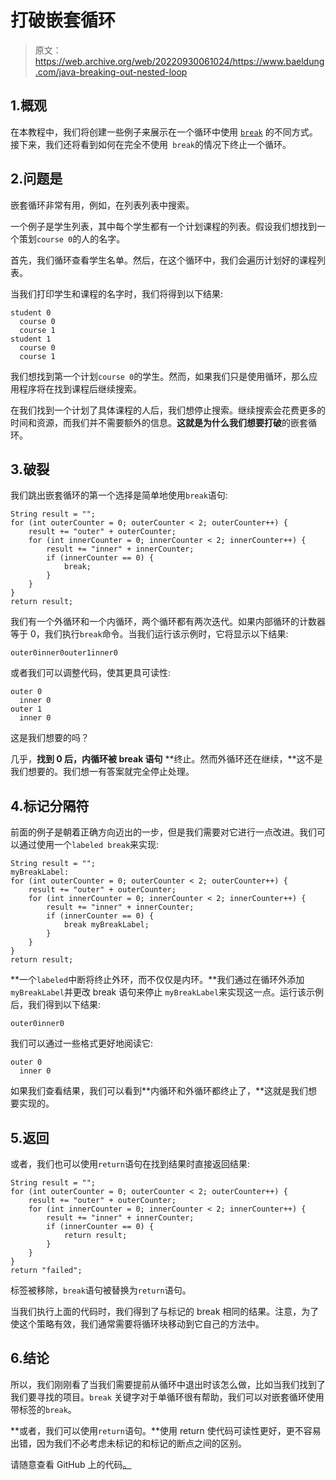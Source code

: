 # 打破嵌套循环

> 原文：<https://web.archive.org/web/20220930061024/https://www.baeldung.com/java-breaking-out-nested-loop>

## 1.概观

在本教程中，我们将创建一些例子来展示在一个循环中使用 [`break`](/web/20221205173945/https://www.baeldung.com/java-continue-and-break) 的不同方式。接下来，我们还将看到如何在完全不使用` break`的情况下终止一个循环。

## 2.问题是

嵌套循环非常有用，例如，在列表列表中搜索。

一个例子是学生列表，其中每个学生都有一个计划课程的列表。假设我们想找到一个策划`course 0`的人的名字。

首先，我们循环查看学生名单。然后，在这个循环中，我们会遍历计划好的课程列表。

当我们打印学生和课程的名字时，我们将得到以下结果:

```
student 0
  course 0
  course 1
student 1
  course 0
  course 1
```

我们想找到第一个计划`course 0`的学生。然而，如果我们只是使用循环，那么应用程序将在找到课程后继续搜索。

在我们找到一个计划了具体课程的人后，我们想停止搜索。继续搜索会花费更多的时间和资源，而我们并不需要额外的信息。**这就是为什么我们想要打破**的嵌套循环。

## 3.破裂

我们跳出嵌套循环的第一个选择是简单地使用`break`语句:

```
String result = "";
for (int outerCounter = 0; outerCounter < 2; outerCounter++) {
    result += "outer" + outerCounter;
    for (int innerCounter = 0; innerCounter < 2; innerCounter++) {
        result += "inner" + innerCounter;
        if (innerCounter == 0) {
            break;
        }
    }
}
return result;
```

我们有一个外循环和一个内循环，两个循环都有两次迭代。如果内部循环的计数器等于 0，我们执行`break`命令。当我们运行该示例时，它将显示以下结果:

```
outer0inner0outer1inner0
```

或者我们可以调整代码，使其更具可读性:

```
outer 0
  inner 0
outer 1
  inner 0
```

这是我们想要的吗？

几乎，**找到 0 后，内循环被 break 语句** **终止。然而外循环还在继续，**这不是我们想要的。我们想一有答案就完全停止处理。

## 4.标记分隔符

前面的例子是朝着正确方向迈出的一步，但是我们需要对它进行一点改进。我们可以通过使用一个`labeled break`来实现:

```
String result = "";
myBreakLabel:
for (int outerCounter = 0; outerCounter < 2; outerCounter++) {
    result += "outer" + outerCounter;
    for (int innerCounter = 0; innerCounter < 2; innerCounter++) {
        result += "inner" + innerCounter;
        if (innerCounter == 0) {
            break myBreakLabel;
        }
    }
}
return result;
```

**一个`labeled`中断将终止外环，而不仅仅是内环。**我们通过在循环外添加`myBreakLabel`并更改 break 语句来停止 `myBreakLabel`来实现这一点。运行该示例后，我们得到以下结果:

```
outer0inner0
```

我们可以通过一些格式更好地阅读它:

```
outer 0
  inner 0
```

如果我们查看结果，我们可以看到**内循环和外循环都终止了，**这就是我们想要实现的。

## 5.返回

或者，我们也可以使用`return`语句在找到结果时直接返回结果:

```
String result = "";
for (int outerCounter = 0; outerCounter < 2; outerCounter++) {
    result += "outer" + outerCounter;
    for (int innerCounter = 0; innerCounter < 2; innerCounter++) {
        result += "inner" + innerCounter;
        if (innerCounter == 0) {
            return result;
        }
    }
}
return "failed";
```

标签被移除，`break`语句被替换为`return`语句。

当我们执行上面的代码时，我们得到了与标记的 break 相同的结果。注意，为了使这个策略有效，我们通常需要将循环块移动到它自己的方法中。

## 6.结论

所以，我们刚刚看了当我们需要提前从循环中退出时该怎么做，比如当我们找到了我们要寻找的项目。`break` 关键字对于单循环很有帮助，我们可以对嵌套循环使用带标签的`break`。

**或者，我们可以使用`return`语句。**使用 return 使代码可读性更好，更不容易出错，因为我们不必考虑未标记的和标记的断点之间的区别。

请随意查看 GitHub 上的代码[。](https://web.archive.org/web/20221205173945/https://github.com/eugenp/tutorials/tree/master/core-java-modules/core-java-lang-syntax)